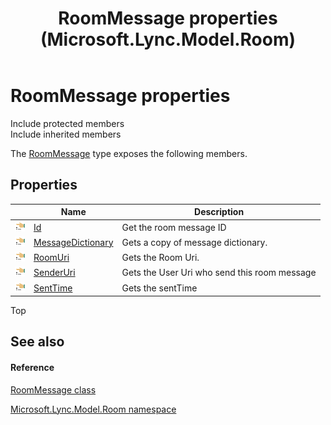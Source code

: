 ﻿---
title: RoomMessage properties (Microsoft.Lync.Model.Room)
TOCTitle: RoomMessage properties
ms:assetid: Properties.T:Microsoft.Lync.Model.Room.RoomMessage_DI_3_UC_OCS14MrefLyncWPF
ms:mtpsurl: https://msdn.microsoft.com/en-us/library/microsoft.lync.model.room.roommessage_di_3_uc_ocs14mreflyncwpf_properties(v=office.15)
ms:contentKeyID: 48589994
ms.date: 07/28/2014
mtps_version: v=office.15
---

# RoomMessage properties

Include protected members  
Include inherited members  

The [RoomMessage](roommessage-class-microsoft-lync-model-room_2.md) type exposes the following members.

## Properties

<table>
<thead>
<tr class="header">
<th> </th>
<th>Name</th>
<th>Description</th>
</tr>
</thead>
<tbody>
<tr class="odd">
<td><img src="images/JJ275421.pubproperty(Office.15).gif" title="Public property" alt="Public property" /></td>
<td><a href="roommessage-id-property-microsoft-lync-model-room_2.md">Id</a></td>
<td>Get the room message ID</td>
</tr>
<tr class="even">
<td><img src="images/JJ275421.pubproperty(Office.15).gif" title="Public property" alt="Public property" /></td>
<td><a href="roommessage-messagedictionary-property-microsoft-lync-model-room_2.md">MessageDictionary</a></td>
<td>Gets a copy of message dictionary.</td>
</tr>
<tr class="odd">
<td><img src="images/JJ275421.pubproperty(Office.15).gif" title="Public property" alt="Public property" /></td>
<td><a href="roommessage-roomuri-property-microsoft-lync-model-room_2.md">RoomUri</a></td>
<td>Gets the Room Uri.</td>
</tr>
<tr class="even">
<td><img src="images/JJ275421.pubproperty(Office.15).gif" title="Public property" alt="Public property" /></td>
<td><a href="roommessage-senderuri-property-microsoft-lync-model-room_2.md">SenderUri</a></td>
<td>Gets the User Uri who send this room message</td>
</tr>
<tr class="odd">
<td><img src="images/JJ275421.pubproperty(Office.15).gif" title="Public property" alt="Public property" /></td>
<td><a href="roommessage-senttime-property-microsoft-lync-model-room_2.md">SentTime</a></td>
<td>Gets the sentTime</td>
</tr>
</tbody>
</table>


Top

## See also

#### Reference

[RoomMessage class](roommessage-class-microsoft-lync-model-room_2.md)

[Microsoft.Lync.Model.Room namespace](microsoft-lync-model-room-namespace_2.md)

